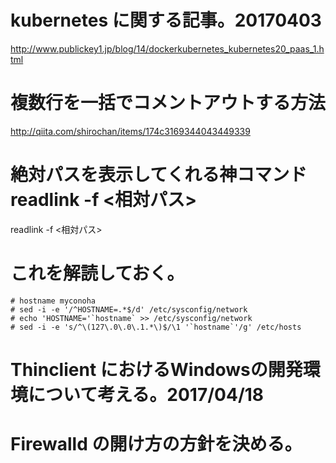 
# kubernetes に関する記事。20170403
http://www.publickey1.jp/blog/14/dockerkubernetes_kubernetes20_paas_1.html


# 複数行を一括でコメントアウトする方法

http://qiita.com/shirochan/items/174c3169344043449339

# 絶対パスを表示してくれる神コマンド readlink -f <相対パス>

readlink -f <相対パス>

# これを解読しておく。
```
# hostname myconoha
# sed -i -e '/^HOSTNAME=.*$/d' /etc/sysconfig/network
# echo 'HOSTNAME='`hostname` >> /etc/sysconfig/network
# sed -i -e 's/^\(127\.0\.0\.1.*\)$/\1 '`hostname`'/g' /etc/hosts
```

# Thinclient におけるWindowsの開発環境について考える。2017/04/18


# Firewalld の開け方の方針を決める。
